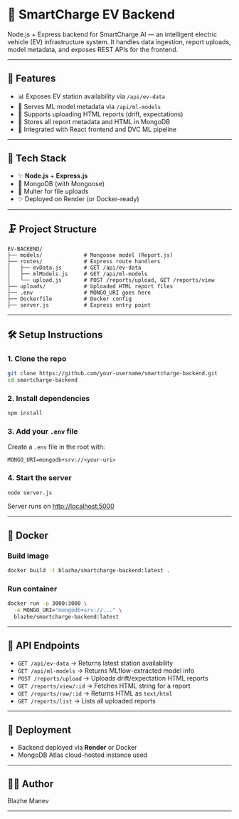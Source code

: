 # 🪼 SmartCharge EV Backend

Node.js + Express backend for SmartCharge AI — an intelligent electric vehicle (EV) infrastructure system. It handles data ingestion, report uploads, model metadata, and exposes REST APIs for the frontend.

---

## 🚀 Features

* 📊 Exposes EV station availability via `/api/ev-data`
* 🧠 Serves ML model metadata via `/api/ml-models`
* 🔄 Supports uploading HTML reports (drift, expectations)
* 📂 Stores all report metadata and HTML in MongoDB
* 📡 Integrated with React frontend and DVC ML pipeline

---

## 🧱 Tech Stack

* ✨ **Node.js** + **Express.js**
* 📃 MongoDB (with Mongoose)
* 📁 Multer for file uploads
* ✨ Deployed on Render (or Docker-ready)

---

## 🗜️ Project Structure

```
EV-BACKEND/
├── models/             # Mongoose model (Report.js)
├── routes/             # Express route handlers
│   ├── evData.js       # GET /api/ev-data
│   ├── mlModels.js     # GET /api/ml-models
│   └── upload.js       # POST /reports/upload, GET /reports/view
├── uploads/            # Uploaded HTML report files
├── .env                # MONGO_URI goes here
├── Dockerfile          # Docker config
├── server.js           # Express entry point
```

---

## 🛠️ Setup Instructions

### 1. Clone the repo

```bash
git clone https://github.com/your-username/smartcharge-backend.git
cd smartcharge-backend
```

### 2. Install dependencies

```bash
npm install
```

### 3. Add your `.env` file

Create a `.env` file in the root with:

```env
MONGO_URI=mongodb+srv://<your-uri>
```

### 4. Start the server

```bash
node server.js
```

Server runs on [http://localhost:5000](http://localhost:3000)

---

## 📂 Docker

### Build image

```bash
docker build -t blazhe/smartcharge-backend:latest .
```

### Run container

```bash
docker run -p 3000:3000 \
  -e MONGO_URI="mongodb+srv://..." \
  blazhe/smartcharge-backend:latest
```

---

## 🔗 API Endpoints

* `GET /api/ev-data` → Returns latest station availability
* `GET /api/ml-models` → Returns MLflow-extracted model info
* `POST /reports/upload` → Uploads drift/expectation HTML reports
* `GET /reports/view/:id` → Fetches HTML string for a report
* `GET /reports/raw/:id` → Returns HTML as `text/html`
* `GET /reports/list` → Lists all uploaded reports

---

## 📍 Deployment

* Backend deployed via **Render** or Docker
* MongoDB Atlas cloud-hosted instance used

---

## 👨‍💻 Author

Blazhe Manev

---

